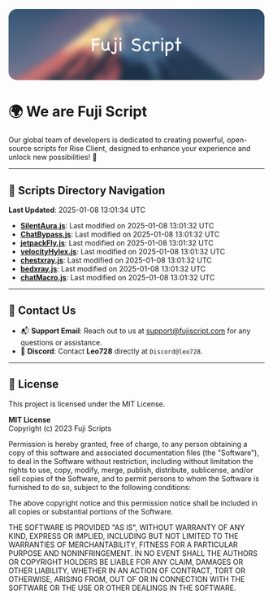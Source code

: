 ![Banner](.github/b.webp)

# 🌍 **We are Fuji Script**

Our global team of developers is dedicated to creating powerful, open-source scripts for Rise Client, designed to enhance your experience and unlock new possibilities! 🌟

---
<!-- SCRIPTS_NAVIGATION_START -->
## 📂 **Scripts Directory Navigation**

**Last Updated**: 2025-01-08 13:01:34 UTC

- **[SilentAura.js](scripts/SilentAura.js)**: Last modified on 2025-01-08 13:01:32 UTC
- **[ChatBypass.js](scripts/ChatBypass.js)**: Last modified on 2025-01-08 13:01:32 UTC
- **[jetpackFly.js](scripts/jetpackFly.js)**: Last modified on 2025-01-08 13:01:32 UTC
- **[velocityHylex.js](scripts/velocityHylex.js)**: Last modified on 2025-01-08 13:01:32 UTC
- **[chestxray.js](scripts/chestxray.js)**: Last modified on 2025-01-08 13:01:32 UTC
- **[bedxray.js](scripts/bedxray.js)**: Last modified on 2025-01-08 13:01:32 UTC
- **[chatMacro.js](scripts/chatMacro.js)**: Last modified on 2025-01-08 13:01:32 UTC

<!-- SCRIPTS_NAVIGATION_END -->

---

## 💬 **Contact Us**  
- 📬 **Support Email**: Reach out to us at [support@fujiscript.com](mailto:support@fujiscript.com) for any questions or assistance.  
- 💬 **Discord**: Contact **Leo728** directly at `Discord@leo728`.

---

## 📜 **License**

This project is licensed under the MIT License.  

**MIT License**  
Copyright (c) 2023 Fuji Scripts  

Permission is hereby granted, free of charge, to any person obtaining a copy of this software and associated documentation files (the "Software"), to deal in the Software without restriction, including without limitation the rights to use, copy, modify, merge, publish, distribute, sublicense, and/or sell copies of the Software, and to permit persons to whom the Software is furnished to do so, subject to the following conditions:  

The above copyright notice and this permission notice shall be included in all copies or substantial portions of the Software.  

THE SOFTWARE IS PROVIDED "AS IS", WITHOUT WARRANTY OF ANY KIND, EXPRESS OR IMPLIED, INCLUDING BUT NOT LIMITED TO THE WARRANTIES OF MERCHANTABILITY, FITNESS FOR A PARTICULAR PURPOSE AND NONINFRINGEMENT. IN NO EVENT SHALL THE AUTHORS OR COPYRIGHT HOLDERS BE LIABLE FOR ANY CLAIM, DAMAGES OR OTHER LIABILITY, WHETHER IN AN ACTION OF CONTRACT, TORT OR OTHERWISE, ARISING FROM, OUT OF OR IN CONNECTION WITH THE SOFTWARE OR THE USE OR OTHER DEALINGS IN THE SOFTWARE.  
